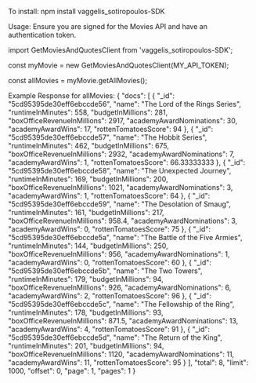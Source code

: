To install: npm install vaggelis_sotiropoulos-SDK

Usage:
Ensure you are signed for the Movies API and have an authentication token.

import GetMoviesAndQuotesClient from 'vaggelis_sotiropoulos-SDK';

const myMovie = new GetMoviesAndQuotesClient(MY_API_TOKEN);

const allMovies = myMovie.getAllMovies();

Example Response for allMovies:
{
    "docs": [
        {
            "_id": "5cd95395de30eff6ebccde56",
            "name": "The Lord of the Rings Series",
            "runtimeInMinutes": 558,
            "budgetInMillions": 281,
            "boxOfficeRevenueInMillions": 2917,
            "academyAwardNominations": 30,
            "academyAwardWins": 17,
            "rottenTomatoesScore": 94
        },
        {
            "_id": "5cd95395de30eff6ebccde57",
            "name": "The Hobbit Series",
            "runtimeInMinutes": 462,
            "budgetInMillions": 675,
            "boxOfficeRevenueInMillions": 2932,
            "academyAwardNominations": 7,
            "academyAwardWins": 1,
            "rottenTomatoesScore": 66.33333333
        },
        {
            "_id": "5cd95395de30eff6ebccde58",
            "name": "The Unexpected Journey",
            "runtimeInMinutes": 169,
            "budgetInMillions": 200,
            "boxOfficeRevenueInMillions": 1021,
            "academyAwardNominations": 3,
            "academyAwardWins": 1,
            "rottenTomatoesScore": 64
        },
        {
            "_id": "5cd95395de30eff6ebccde59",
            "name": "The Desolation of Smaug",
            "runtimeInMinutes": 161,
            "budgetInMillions": 217,
            "boxOfficeRevenueInMillions": 958.4,
            "academyAwardNominations": 3,
            "academyAwardWins": 0,
            "rottenTomatoesScore": 75
        },
        {
            "_id": "5cd95395de30eff6ebccde5a",
            "name": "The Battle of the Five Armies",
            "runtimeInMinutes": 144,
            "budgetInMillions": 250,
            "boxOfficeRevenueInMillions": 956,
            "academyAwardNominations": 1,
            "academyAwardWins": 0,
            "rottenTomatoesScore": 60
        },
        {
            "_id": "5cd95395de30eff6ebccde5b",
            "name": "The Two Towers",
            "runtimeInMinutes": 179,
            "budgetInMillions": 94,
            "boxOfficeRevenueInMillions": 926,
            "academyAwardNominations": 6,
            "academyAwardWins": 2,
            "rottenTomatoesScore": 96
        },
        {
            "_id": "5cd95395de30eff6ebccde5c",
            "name": "The Fellowship of the Ring",
            "runtimeInMinutes": 178,
            "budgetInMillions": 93,
            "boxOfficeRevenueInMillions": 871.5,
            "academyAwardNominations": 13,
            "academyAwardWins": 4,
            "rottenTomatoesScore": 91
        },
        {
            "_id": "5cd95395de30eff6ebccde5d",
            "name": "The Return of the King",
            "runtimeInMinutes": 201,
            "budgetInMillions": 94,
            "boxOfficeRevenueInMillions": 1120,
            "academyAwardNominations": 11,
            "academyAwardWins": 11,
            "rottenTomatoesScore": 95
        }
    ],
    "total": 8,
    "limit": 1000,
    "offset": 0,
    "page": 1,
    "pages": 1
}
